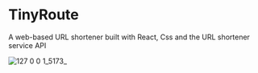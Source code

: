 # TinyRoute
A web-based URL shortener built with React, Css and the URL shortener service API

![127 0 0 1_5173_](https://github.com/victoriaEssien/tiny-route/assets/79677353/3b888e63-befe-42bc-aa4c-69ee256ba880)
